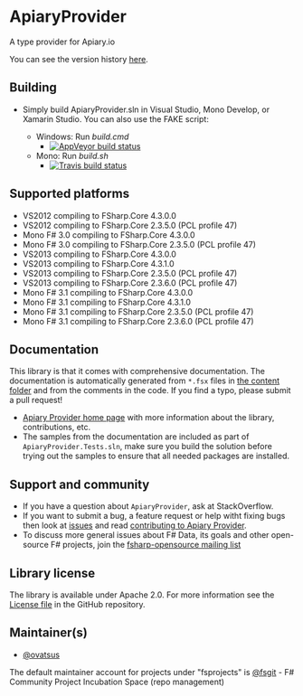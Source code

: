 # ApiaryProvider

A type provider for Apiary.io

You can see the version history [here](RELEASE_NOTES.md).

## Building

- Simply build ApiaryProvider.sln in Visual Studio, Mono Develop, or Xamarin Studio. You can also use the FAKE script:

  * Windows: Run *build.cmd* 
    * [![AppVeyor build status](https://ci.appveyor.com/api/projects/status/x0ads3t2s6f9cand)](https://ci.appveyor.com/project/ovatsus/apiaryprovider)
  * Mono: Run *build.sh*
    * [![Travis build status](https://travis-ci.org/fsprojects/ApiaryProvider.png)](https://travis-ci.org/fsprojects/ApiaryProvider)

## Supported platforms

- VS2012 compiling to FSharp.Core 4.3.0.0
- VS2012 compiling to FSharp.Core 2.3.5.0 (PCL profile 47)
- Mono F# 3.0 compiling to FSharp.Core 4.3.0.0
- Mono F# 3.0 compiling to FSharp.Core 2.3.5.0 (PCL profile 47)
- VS2013 compiling to FSharp.Core 4.3.0.0
- VS2013 compiling to FSharp.Core 4.3.1.0
- VS2013 compiling to FSharp.Core 2.3.5.0 (PCL profile 47)
- VS2013 compiling to FSharp.Core 2.3.6.0 (PCL profile 47)
- Mono F# 3.1 compiling to FSharp.Core 4.3.0.0
- Mono F# 3.1 compiling to FSharp.Core 4.3.1.0
- Mono F# 3.1 compiling to FSharp.Core 2.3.5.0 (PCL profile 47)
- Mono F# 3.1 compiling to FSharp.Core 2.3.6.0 (PCL profile 47)

## Documentation 

This library is that it comes with comprehensive documentation. The documentation is 
automatically generated from `*.fsx` files in [the content folder][2] and from the comments in the code. If you find a typo, please submit a pull request! 
 - [Apiary Provider home page][3] with more information about the library, contributions, etc.
 - The samples from the documentation are included as part of `ApiaryProvider.Tests.sln`, make sure you build the
solution before trying out the samples to ensure that all needed packages are installed.

## Support and community

 - If you have a question about `ApiaryProvider`, ask at StackOverflow. 
 - If you want to submit a bug, a feature request or help witht fixing bugs then look at [issues](https://github.com/fsprojects/ApiaryProvider/issues) and read [contributing to Apiary Provider](http://fsprojects.github.io/ApiaryProvider/contributing.html).
 - To discuss more general issues about F# Data, its goals and other open-source F# projects, join the [fsharp-opensource mailing list](http://groups.google.com/group/fsharp-opensource)

## Library license

The library is available under Apache 2.0. For more information see the [License file][1] in the GitHub repository.

 [1]: https://github.com/fsprojects/ApiaryProvider/blob/master/LICENSE.md
 [2]: https://github.com/fsprojects/ApiaryProvider/tree/master/docs/content
 [3]: http://fsprojects.github.io/ApiaryProvider/


## Maintainer(s)

- [@ovatsus](https://github.com/ovatsus)

The default maintainer account for projects under "fsprojects" is [@fsgit](https://github.com/fsgit) - F# Community Project Incubation Space (repo management)
